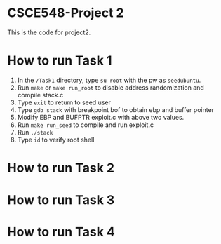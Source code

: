 # CSCE548-Project 2

This is the code for project2. 

# How to run Task 1
 1. In the `/Task1` directory, type `su root` with the pw as `seedubuntu`.
 2. Run `make` or `make run_root` to disable address randomization and compile stack.c
 3. Type `exit` to return to seed user
 4. Type `gdb stack` with breakpoint bof to obtain ebp and buffer pointer
 5. Modify EBP and BUFPTR exploit.c with above two values. 
 6. Run `make run_seed` to compile and run exploit.c
 7. Run `./stack`
 8. Type `id` to verify root shell

# How to run Task 2


# How to run Task 3



# How to run Task 4

 
